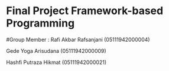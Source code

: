 # Final Project Framework-based Programming

#Group Member :
Rafi Akbar Rafsanjani (05111942000004)


Gede Yoga Arisudana (05111942000009)


Hashfi Putraza Hikmat (05111942000021)

